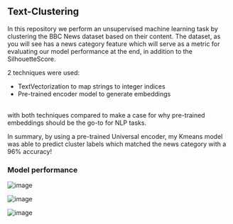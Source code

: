 ## Text-Clustering

In this repository we perform an unsupervised machine learning task by clustering the BBC News dataset based on their content. The dataset, as you will see has a news category feature which will serve as a metric for evaluating our model performance at the end, in addition to the SilhouetteScore.

2 techniques were used:
- TextVectorization to map strings to integer indices
- Pre-trained encoder model to generate embeddings
<br/>
with both techniques compared to make a case for why pre-trained embeddings should be the go-to for NLP tasks.

In summary, by using a pre-trained Universal encoder, my Kmeans model was able to predict cluster labels which matched the news category with a 96% accuracy!

### Model performance

![image](https://github.com/Jeremyugo/Text-Clustering/assets/36512525/511f9655-3d53-466a-ba2e-e0fa3144ab4b)

![image](https://github.com/Jeremyugo/Text-Clustering/assets/36512525/0a904760-fca5-4013-8bc6-93b872a5d75f)

![image](https://github.com/Jeremyugo/Text-Clustering/assets/36512525/78982497-dc52-4ced-a848-2fb2b7593ef1)
